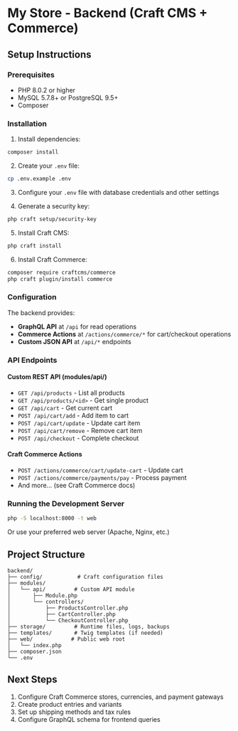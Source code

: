 # My Store - Backend (Craft CMS + Commerce)

## Setup Instructions

### Prerequisites
- PHP 8.0.2 or higher
- MySQL 5.7.8+ or PostgreSQL 9.5+
- Composer

### Installation

1. Install dependencies:
```bash
composer install
```

2. Create your `.env` file:
```bash
cp .env.example .env
```

3. Configure your `.env` file with database credentials and other settings

4. Generate a security key:
```bash
php craft setup/security-key
```

5. Install Craft CMS:
```bash
php craft install
```

6. Install Craft Commerce:
```bash
composer require craftcms/commerce
php craft plugin/install commerce
```

### Configuration

The backend provides:
- **GraphQL API** at `/api` for read operations
- **Commerce Actions** at `/actions/commerce/*` for cart/checkout operations
- **Custom JSON API** at `/api/*` endpoints

### API Endpoints

#### Custom REST API (modules/api/)
- `GET /api/products` - List all products
- `GET /api/products/<id>` - Get single product
- `GET /api/cart` - Get current cart
- `POST /api/cart/add` - Add item to cart
- `POST /api/cart/update` - Update cart item
- `POST /api/cart/remove` - Remove cart item
- `POST /api/checkout` - Complete checkout

#### Craft Commerce Actions
- `POST /actions/commerce/cart/update-cart` - Update cart
- `POST /actions/commerce/payments/pay` - Process payment
- And more... (see Craft Commerce docs)

### Running the Development Server

```bash
php -S localhost:8000 -t web
```

Or use your preferred web server (Apache, Nginx, etc.)

## Project Structure

```
backend/
├── config/           # Craft configuration files
├── modules/
│   └── api/         # Custom API module
│       ├── Module.php
│       └── controllers/
│           ├── ProductsController.php
│           ├── CartController.php
│           └── CheckoutController.php
├── storage/         # Runtime files, logs, backups
├── templates/       # Twig templates (if needed)
├── web/            # Public web root
│   └── index.php
├── composer.json
└── .env
```

## Next Steps

1. Configure Craft Commerce stores, currencies, and payment gateways
2. Create product entries and variants
3. Set up shipping methods and tax rules
4. Configure GraphQL schema for frontend queries
